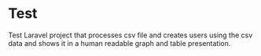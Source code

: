 # Test
Test Laravel project that processes csv file and creates users using the csv data and shows it in a human readable graph and table presentation.
